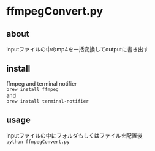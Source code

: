 # ffmpegConvert.py

## about
inputファイルの中のmp4を一括変換してoutputに書き出す   

## install
ffmpeg and terminal notifier   
``` brew install ffmpeg ```   
and   
``` brew install terminal-notifier ```

## usage
inputファイルの中にフォルダもしくはファイルを配置後   
```python ffmpegConvert.py```   
